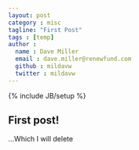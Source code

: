 ```yaml
---
layout: post
category : misc
tagline: "First Post"
tags : [temp]
author :
  name : Dave Miller
  email : dave.miller@renewfund.com
  github : mildavw
  twitter : mildavw
---
```

{% include JB/setup %}


## First post!

...Which I will delete
